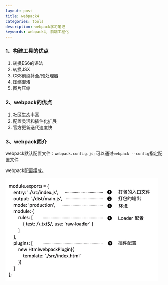 ```yaml
---
layout: post
title: webpack4
categories: tools
description: webpack学习笔记
keywords: webpack4, 前端工程化 
---
```



### 1、构建工具的优点

1. 转换ES6的语法
2. 转换JSX
3. CSS前缀补全/预处理器
4. 压缩混淆
5. 图片压缩
  

### 2、webpack的优点

1. 社区生态丰富
2. 配置灵活和插件化扩展
3. 官方更新迭代速度快


### 3、webpack简介

webpack默认配置文件：`webpack.config.js`; 可以通过`webpack --config`指定配置文件

webpack配置组成。

![](/images/blog/webpack/1.png)



